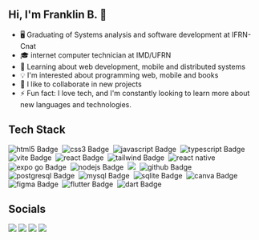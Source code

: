 ## Hi, I'm Franklin B. 👋

- 🖥️ Graduating of Systems analysis and software development at IFRN-Cnat
- 🎓 internet computer technician at IMD/UFRN
- 🌱 Learning about web development, mobile and distributed systems
- 💡 I'm interested about programming web, mobile and books
- 🤝 I like to collaborate in new projects
- ⚡ Fun fact: I love tech, and I'm constantly looking to learn more about new languages and technologies.

## Tech Stack
<div>
  <img src="https://img.shields.io/badge/Html5-red?style=for-the-badge&logo=HTML5&logoColor=white" alt="html5 Badge" target="_blank">&nbsp;
  <img src="https://img.shields.io/badge/CSS3-blue?style=for-the-badge&logo=CSS3&logoColor=white" alt="css3 Badge" target="_blank">&nbsp;
  <img src="https://img.shields.io/badge/JavaScript-F7DF1E?style=for-the-badge&logo=javascript&logoColor=black" alt="javascript Badge" target="_blank">&nbsp;
  <img src="https://img.shields.io/badge/TypeScript-007ACC?style=for-the-badge&logo=typescript&logoColor=white" alt="typescript Badge" target="_blank">&nbsp;
  <img src="https://img.shields.io/badge/Vite-%23864CBA?style=for-the-badge&logo=Vite&logoColor=white" alt="vite Badge" target="_blank">&nbsp;
  <img src="https://img.shields.io/badge/React-20232A?style=for-the-badge&logo=react&logoColor=61DAFB" alt="react Badge" target="_blank">&nbsp;
  <img src="https://img.shields.io/badge/Tailwind%20Css-%2358D3F7?style=for-the-badge&logo=tailwind%20css&logoColor=blue" alt="tailwind Badge" target="_blank">&nbsp;
  <img src="https://img.shields.io/badge/React%20Native-blue?style=for-the-badge&logo=react&logoColor=white" alt="react native" target="_blank">&nbsp;
  <img src="https://img.shields.io/badge/Expo-black?style=for-the-badge&logo=EXPO" alt="expo go Badge" target="_blank">&nbsp;
  <img src="https://img.shields.io/badge/node.js-%23088A29?style=for-the-badge&logo=node.js&logoColor=white" alt="nodejs Badge" target="_blank">&nbsp;
  <img src="https://img.shields.io/badge/Python-FFD43B?style=for-the-badge&logo=python&logoColor=blue" target="_blank">&nbsp;
  <img src="https://img.shields.io/badge/github-black?style=for-the-badge&logo=github&logoColor=white" alt="github Badge" target="_blank">&nbsp;
  <img src="https://img.shields.io/badge/postgresql-%23045FB4?style=for-the-badge&logo=postgresql&logoColor=white" alt="postgresql Badge" target="_blank">&nbsp;
  <img src="https://img.shields.io/badge/MySql-%23399ABA?style=for-the-badge&logo=MySql&logoColor=white" alt="mysql Badge" target="_blank">&nbsp;
  <img src="https://img.shields.io/badge/SQLITE-%2307405E?style=for-the-badge&logo=SQLITE&logoColor=white" alt="sqlite Badge" target="_blank">&nbsp;
  <img src="https://img.shields.io/badge/canva-%2300BBC6?style=for-the-badge&logo=canva&logoColor=white" alt="canva Badge" target="_blank">&nbsp;
  <img src="https://img.shields.io/badge/figma-%23FF7237?style=for-the-badge&logo=figma&logoColor=white" alt="figma Badge" target="_blank">&nbsp;
  <img src="https://img.shields.io/badge/flutter-%2357C1F0?style=for-the-badge&logo=flutter&logoColor=white" alt="flutter Badge" target="_blank">&nbsp;
  <img src="https://img.shields.io/badge/dart-%23276C96?style=for-the-badge&logo=dart&logoColor=white" alt="dart Badge" target="_blank">&nbsp;
</div>

## Socials
<div> 
  <a href="mailto:franklinb.oliveira2@gmail.com" target="_blank"><img src="https://img.shields.io/badge/Gmail-D14836?style=for-the-badge&logo=gmail&logoColor=white" target="_blank"></a>
  <a href="https://www.instagram.com/franklinolliver/" target="_blank"><img src="https://img.shields.io/badge/-Instagram-%23E4405F?style=for-the-badge&logo=instagram&logoColor=white" target="_blank"></a>
  <a href="https://www.linkedin.com/in/franklin-barbosa-67b507230/" target="_blank"><img src="https://img.shields.io/badge/-LinkedIn-%230077B5?style=for-the-badge&logo=linkedin&logoColor=white" target="_blank"></a> 
  <a href="https://www.x.com/franklinolliver/" target="_blank"><img src="https://img.shields.io/badge/-Twitter-black?style=for-the-badge&logo-square&logo=X" target="_blank"></a>
</div>

